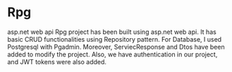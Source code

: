 # Rpg
asp.net web api
Rpg project has been built using asp.net web api. It has basic CRUD functionalities using Repository pattern. For Database, I used Postgresql with Pgadmin.
Moreover, ServiecResponse and Dtos have been added to modify the project. Also, we have authentication in our project, and JWT tokens were also added.
